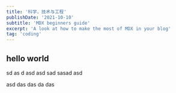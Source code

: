 ```yaml
---
title: '科学，技术与工程'
publishDate: '2021-10-10'
subtitle: 'MDX beginners guide'
excerpt: 'A look at how to make the most of MDX in your blog'
tag: 'coding'
---
```



## hello world
sd
as
d
asd
asd
sad
sasad
asd

asd
das
das
da
das
